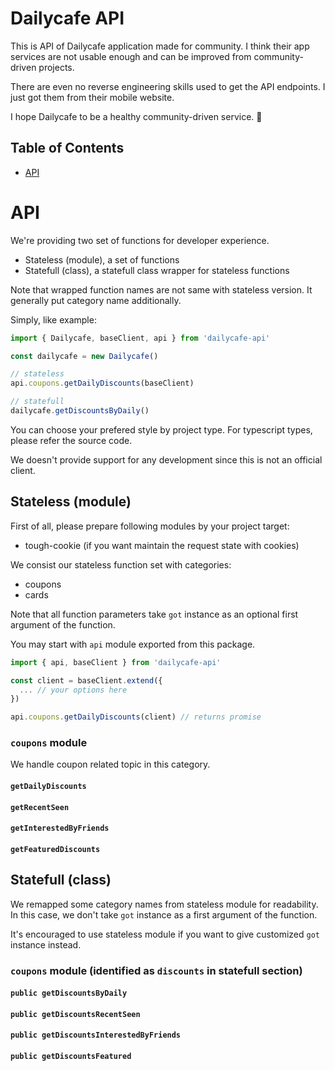 # Dailycafe API

This is API of Dailycafe application made for community.
I think their app services are not usable enough and can be improved from community-driven projects.

There are even no reverse engineering skills used to get the API endpoints.
I just got them from their mobile website.

I hope Dailycafe to be a healthy community-driven service. 🥳

## Table of Contents

- [API](#api)

# API

We're providing two set of functions for developer experience.

- Stateless (module), a set of functions
- Statefull (class), a statefull class wrapper for stateless functions

Note that wrapped function names are not same with stateless version.
It generally put category name additionally.

Simply, like example:

```typescript
import { Dailycafe, baseClient, api } from 'dailycafe-api'

const dailycafe = new Dailycafe()

// stateless
api.coupons.getDailyDiscounts(baseClient)

// statefull
dailycafe.getDiscountsByDaily()
```

You can choose your prefered style by project type.
For typescript types, please refer the source code.

We doesn't provide support for any development since this is not an official client.

## Stateless (module)

First of all, please prepare following modules by your project target:
- tough-cookie (if you want maintain the request state with cookies)

We consist our stateless function set with categories:
- coupons
- cards

Note that all function parameters take `got` instance as an optional first argument of the function.

You may start with `api` module exported from this package.

```typescript
import { api, baseClient } from 'dailycafe-api'

const client = baseClient.extend({
  ... // your options here
})

api.coupons.getDailyDiscounts(client) // returns promise
```

### `coupons` module

We handle coupon related topic in this category.

#### `getDailyDiscounts`

#### `getRecentSeen`

#### `getInterestedByFriends`

#### `getFeaturedDiscounts`

## Statefull (class)

We remapped some category names from stateless module for readability.
In this case, we don't take `got` instance as a first argument of the function.

It's encouraged to use stateless module if you want to give customized `got` instance instead.

### `coupons` module (identified as `discounts` in statefull section)

#### `public getDiscountsByDaily`

#### `public getDiscountsRecentSeen`

#### `public getDiscountsInterestedByFriends`

#### `public getDiscountsFeatured`
